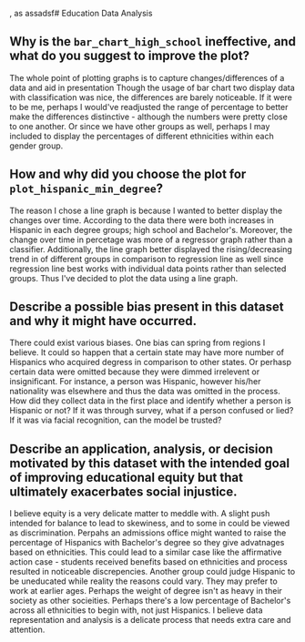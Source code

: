 , as assadsf# Education Data Analysis

## Why is the `bar_chart_high_school` ineffective, and what do you suggest to improve the plot?

The whole point of plotting graphs is to capture changes/differences of a data and aid in presentation
Though the usage of bar chart two display data with classification was nice, the differences are
barely noticeable. If it were to be me, perhaps I would've readjusted the range of percentage to
better make the differences distinctive - although the numbers were pretty close to one another. Or since
we have other groups as well, perhaps I may included to display the percentages of different ethnicities
within each gender group.


## How and why did you choose the plot for `plot_hispanic_min_degree`?

The reason I chose a line graph is because I wanted to better display the changes over time. According to the data
there were both increases in Hispanic in each degree groups; high school and Bachelor's. Moreover, the change over
time in percetage was more of a regressor graph rather than a classifier. Additionally, the line graph better displayed
the rising/decreasing trend in of different groups in comparison to regression line as well since regression line best
works with individual data points rather than selected groups. Thus I've decided to plot the data using a line graph.


## Describe a possible bias present in this dataset and why it might have occurred.

There could exist various biases. One bias can spring from regions I believe. It could so happen that a certain state
may have more number of Hispanics who acquired degress in comparison to other states. Or perhasp certain data were
omitted because they were dimmed irrelevent or insignificant. For instance, a person was Hispanic, however his/her
nationality was elsewhere and thus the data was omitted in the process. How did they collect data in the first place
and identify whether a person is Hispanic or not? If it was through survey, what if a person confused or lied? If it
was via facial recognition, can the model be trusted?


## Describe an application, analysis, or decision motivated by this dataset with the intended goal of improving educational equity but that ultimately exacerbates social injustice.

I believe equity is a very delicate matter to meddle with. A slight push intended for balance to lead to skewiness,
and to some in could be viewed as discrimination. Perpahs an admissions office might wanted to raise the percentage
of Hispanics with Bachelor's degree so they give advatnages based on ethnicities. This could lead to a similar case
like the affirmative action case - students received benefits based on ethnicities and process resulted in noticeable
discrepencies. Another group could judge Hispanic to be uneducated while reality the reasons could vary. They may
prefer to work at earlier ages. Perhaps the weight of degree isn't as heavy in their society as other socieities.
Perhaps there's a low percentage of Bachelor's across all ethnicities to begin with, not just Hispanics. I believe
data representation and analysis is a delicate process that needs extra care and attention.


